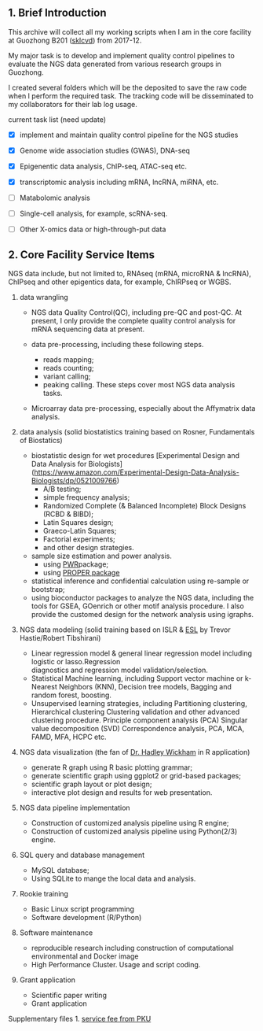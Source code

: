 ## 1. Brief Introduction 
This archive will collect all my working scripts when I am in the core facility at 
Guozhong B201 ([sklcvd](http://www.sklcvd.org)) from 2017-12. 

My major task is to develop and implement quality control pipelines to evaluate the NGS data generated from various research groups in Guozhong.

I created several folders which will be the deposited to save the raw code 
when I perform the required task. The tracking code will be disseminated to my 
collaborators for their lab log usage.

current task list (need update)
- [x] implement and maintain quality control pipeline for the NGS studies
- [x] Genome wide association studies (GWAS), DNA-seq
- [x] Epigenentic data analysis, ChIP-seq, ATAC-seq etc.
- [x] transcriptomic analysis including mRNA, lncRNA, miRNA, etc.
- [ ] Matabolomic analysis
- [ ] Single-cell analysis, for example, scRNA-seq.
- [ ] Other X-omics data or high-through-put data


## 2. Core Facility Service Items


NGS data include, but not limited to, RNAseq (mRNA, microRNA & lncRNA), ChIPseq and other epigentics data, for example, ChIRPseq or WGBS.

1. data wrangling
    * NGS data Quality Control(QC), including pre-QC and post-QC. At present, I only provide the complete quality control analysis for mRNA sequencing data at present.
     
    * data pre-processing, including these following steps.
      * reads mapping;
      * reads counting;
      * variant calling;
      * peaking calling. 
      These steps cover most NGS data analysis tasks.
    * Microarray data pre-processing, especially about the Affymatrix data analysis.
       
2. data analysis (solid biostatistics training based on Rosner, Fundamentals of Biostatics)
    * biostatistic design for wet procedures
    [Experimental Design and Data Analysis for Biologists]
    (https://www.amazon.com/Experimental-Design-Data-Analysis-Biologists/dp/0521009766)
       * A/B testing;
       * simple frequency analysis;
       * Randomized Complete (& Balanced Incomplete) Block Designs (RCBD & BIBD);
       * Latin Squares design;
       * Graeco-Latin Squares;
       * Factorial experiments;
       * and other design strategies. 
    * sample size estimation and power analysis.
       * using [PWR](https://cran.r-project.org/web/packages/pwr/index.html)package;
       * using [PROPER package](https://www.ncbi.nlm.nih.gov/pubmed/?term=25273110)
    * statistical inference and confidential calculation using re-sample or bootstrap;
    * using bioconductor packages to analyze the NGS data, 
      including the tools for GSEA, GOenrich or other motif 
      analysis procedure. I also provide the customed design for 
      the network analysis using igraphs.

3. NGS data modeling (solid training based on ISLR & 
        [ESL](https://web.stanford.edu/~hastie/ElemStatLearn/) 
        by Trevor Hastie/Robert Tibshirani)
    * Linear regression model & general linear regression model 
      including logistic or lasso.Regression  
      diagnostics and regression model validation/selection.
    * Statistical Machine learning, including Support vector machine or k-Nearest
      Neighbors (KNN), Decision tree models, Bagging and random forest, boosting.
    * Unsupervised learning strategies, including Partitioning clustering, Hierarchical clustering
      Clustering validation and other advanced clustering procedure. Principle component analysis (PCA)
      Singular value decomposition (SVD) Correspondence analysis, PCA, MCA, FAMD, MFA, HCPC etc. 
       
4. NGS data visualization (the fan of [Dr. Hadley Wickham](http://hadley.nz/) in R application)
    * generate R graph using R basic plotting grammar;
    * generate scientific graph using ggplot2 or grid-based packages;
    * scientific graph layout or plot design;
    * interactive plot design and results for web presentation.
       
5. NGS data pipeline implementation
    * Construction of customized analysis pipeline using R engine;
    * Construction of customized analysis pipeline using Python(2/3) engine.
       
6. SQL query and database management
    *  MySQL database; 
    *  Using SQLite to mange the local data and analysis.

7. Rookie training
    * Basic Linux script programming
    * Software development (R/Python)
       
8. Software maintenance
   * reproducible research including construction of computational environmental and Docker image
   * High Performance Cluster. Usage and script coding.

9. Grant application
   * Scientific paper writing
   * Grant application


Supplementary files 1. [service fee from PKU](http://www.bio.pku.edu.cn/displaynews.php?id=7335)